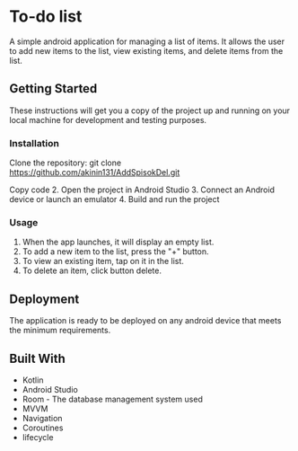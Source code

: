 # To-do list

A simple android application for managing a list of items. It allows the user to add new items to the list, view existing items, and delete items from the list.

## Getting Started

These instructions will get you a copy of the project up and running on your local machine for development and testing purposes.

### Installation
Clone the repository:
git clone https://github.com/akinin131/AddSpisokDel.git

Copy code
2. Open the project in Android Studio
3. Connect an Android device or launch an emulator
4. Build and run the project

### Usage
1. When the app launches, it will display an empty list.
2. To add a new item to the list, press the "+" button.
3. To view an existing item, tap on it in the list.
4. To delete an item, click button delete.

## Deployment
The application is ready to be deployed on any android device that meets the minimum requirements.

## Built With
- Kotlin
- Android Studio 
- Room - The database management system used
- MVVM
- Navigation
- Сoroutines
- lifecycle

